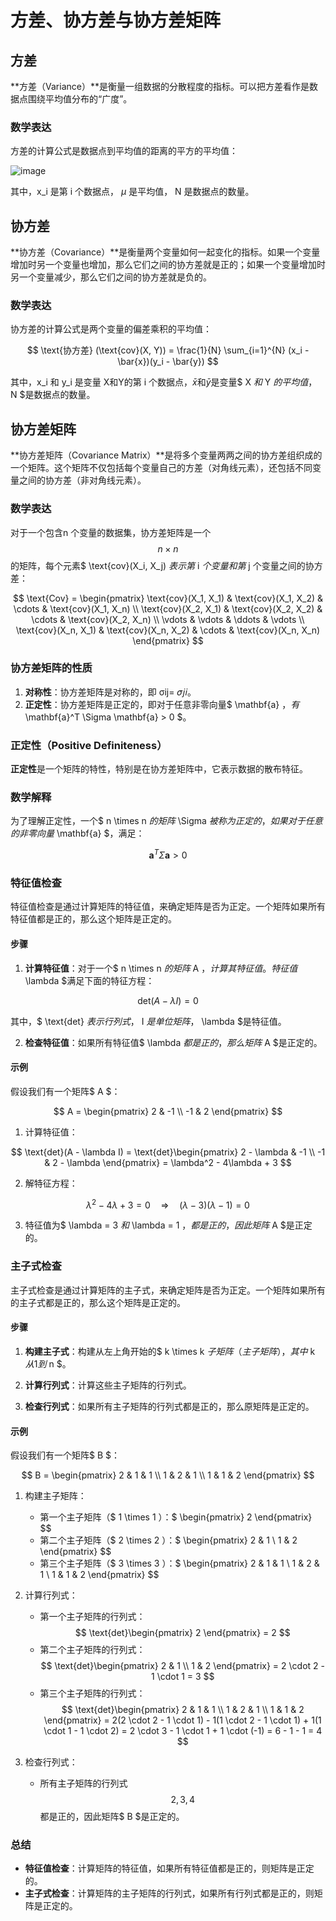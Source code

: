 # 方差、协方差与协方差矩阵

## 方差

**方差（Variance）**是衡量一组数据的分散程度的指标。可以把方差看作是数据点围绕平均值分布的“广度”。

### 数学表达

方差的计算公式是数据点到平均值的距离的平方的平均值：

![image](https://github.com/BoBo1529707515/EEG-analyse/assets/145309276/d61a7327-8b03-42cc-9904-58adc0ed3567)


其中，x_i 是第 i 个数据点，  $\mu$  是平均值， N 是数据点的数量。

## 协方差

**协方差（Covariance）**是衡量两个变量如何一起变化的指标。如果一个变量增加时另一个变量也增加，那么它们之间的协方差就是正的；如果一个变量增加时另一个变量减少，那么它们之间的协方差就是负的。

### 数学表达

协方差的计算公式是两个变量的偏差乘积的平均值：

$$
\text{协方差} (\text{cov}(X, Y)) = \frac{1}{N} \sum_{i=1}^{N} (x_i - \bar{x})(y_i - \bar{y})
$$

其中，x_i 和 y_i 是变量 X和Y的第 i 个数据点，$\bar{x}$和$\bar{y}$是变量$ X $和$ Y $的平均值，$ N $是数据点的数量。

## 协方差矩阵

**协方差矩阵（Covariance Matrix）**是将多个变量两两之间的协方差组织成的一个矩阵。这个矩阵不仅包括每个变量自己的方差（对角线元素），还包括不同变量之间的协方差（非对角线元素）。

### 数学表达

对于一个包含n 个变量的数据集，协方差矩阵是一个$$ n \times n $$的矩阵，每个元素$ \text{cov}(X_i, X_j) $表示第$ i $个变量和第$ j 个变量之间的协方差：

$$
\text{Cov} =
\begin{pmatrix}
\text{cov}(X_1, X_1) & \text{cov}(X_1, X_2) & \cdots & \text{cov}(X_1, X_n) \\
\text{cov}(X_2, X_1) & \text{cov}(X_2, X_2) & \cdots & \text{cov}(X_2, X_n) \\
\vdots & \vdots & \ddots & \vdots \\
\text{cov}(X_n, X_1) & \text{cov}(X_n, X_2) & \cdots & \text{cov}(X_n, X_n)
\end{pmatrix}
$$

### 协方差矩阵的性质

1. **对称性**：协方差矩阵是对称的，即 σij= 𝜎𝑗𝑖。
2. **正定性**：协方差矩阵是正定的，即对于任意非零向量$ \mathbf{a} $，有$ \mathbf{a}^T \Sigma \mathbf{a} > 0 $。

### 正定性（Positive Definiteness）

**正定性**是一个矩阵的特性，特别是在协方差矩阵中，它表示数据的散布特征。

### 数学解释

为了理解正定性，一个$ n \times n $的矩阵$ \Sigma $被称为正定的，如果对于任意的非零向量$ \mathbf{a} $，满足：

$$
\mathbf{a}^T \Sigma \mathbf{a} > 0
$$

### 特征值检查

特征值检查是通过计算矩阵的特征值，来确定矩阵是否为正定。一个矩阵如果所有特征值都是正的，那么这个矩阵是正定的。

#### 步骤

1. **计算特征值**：对于一个$ n \times n $的矩阵$ A $，计算其特征值。特征值$ \lambda $满足下面的特征方程：

$$
\text{det}(A - \lambda I) = 0
$$

其中，$ \text{det} $表示行列式，$ I $是单位矩阵，$ \lambda $是特征值。

2. **检查特征值**：如果所有特征值$ \lambda $都是正的，那么矩阵$ A $是正定的。

#### 示例

假设我们有一个矩阵$ A $：

$$
A = \begin{pmatrix}
2 & -1 \\
-1 & 2
\end{pmatrix}
$$

1. 计算特征值：

$$
\text{det}(A - \lambda I) = \text{det}\begin{pmatrix}
2 - \lambda & -1 \\
-1 & 2 - \lambda
\end{pmatrix} = \lambda^2 - 4\lambda + 3
$$

2. 解特征方程：

$$
\lambda^2 - 4\lambda + 3 = 0 \quad \Rightarrow \quad (\lambda - 3)(\lambda - 1) = 0
$$

3. 特征值为$ \lambda = 3 $和$ \lambda = 1 $，都是正的，因此矩阵$ A $是正定的。

### 主子式检查

主子式检查是通过计算矩阵的主子式，来确定矩阵是否为正定。一个矩阵如果所有的主子式都是正的，那么这个矩阵是正定的。

#### 步骤

1. **构建主子式**：构建从左上角开始的$ k \times k $子矩阵（主子矩阵），其中$ k $从 1 到$ n $。

2. **计算行列式**：计算这些主子矩阵的行列式。

3. **检查行列式**：如果所有主子矩阵的行列式都是正的，那么原矩阵是正定的。

#### 示例

假设我们有一个矩阵$ B $：

$$
B = \begin{pmatrix}
2 & 1 & 1 \\
1 & 2 & 1 \\
1 & 1 & 2
\end{pmatrix}
$$

1. 构建主子矩阵：

   - 第一个主子矩阵（$ 1 \times 1 $）：$$ \begin{pmatrix} 2 \end{pmatrix} $$
   - 第二个主子矩阵（$ 2 \times 2 $）：$$ \begin{pmatrix} 2 & 1 \\ 1 & 2 \end{pmatrix} $$
   - 第三个主子矩阵（$ 3 \times 3 $）：$$ \begin{pmatrix} 2 & 1 & 1 \\ 1 & 2 & 1 \\ 1 & 1 & 2 \end{pmatrix} $$

2. 计算行列式：

   - 第一个主子矩阵的行列式：$$ \text{det}\begin{pmatrix} 2 \end{pmatrix} = 2 $$
   - 第二个主子矩阵的行列式：$$ \text{det}\begin{pmatrix} 2 & 1 \\ 1 & 2 \end{pmatrix} = 2 \cdot 2 - 1 \cdot 1 = 3 $$
   - 第三个主子矩阵的行列式：$$ \text{det}\begin{pmatrix} 2 & 1 & 1 \\ 1 & 2 & 1 \\ 1 & 1 & 2 \end{pmatrix} = 2(2 \cdot 2 - 1 \cdot 1) - 1(1 \cdot 2 - 1 \cdot 1) + 1(1 \cdot 1 - 1 \cdot 2) = 2 \cdot 3 - 1 \cdot 1 + 1 \cdot (-1) = 6 - 1 - 1 = 4 $$

3. 检查行列式：

   - 所有主子矩阵的行列式 $$ 2, 3, 4 $$ 都是正的，因此矩阵$ B $是正定的。

### 总结

- **特征值检查**：计算矩阵的特征值，如果所有特征值都是正的，则矩阵是正定的。
- **主子式检查**：计算矩阵的主子矩阵的行列式，如果所有行列式都是正的，则矩阵是正定的。

